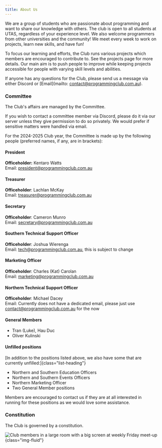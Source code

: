 ```yaml
---
title: About Us
---
```


We are a group of students who are passionate about programming and want to share our knowledge with others. The club is open to all students at UTAS, regardless of your experience level. We also welcome programmers from other universities and the community! We meet every week to work on projects, learn new skills, and have fun!

To focus our learning and efforts, the Club runs various projects which members are encouraged to contribute to. See the projects page for more details. Our main aim is to push people to improve while keeping projects accessible for people with varying skill levels and abilities.

If anyone has any questions for the Club, please send us a message via either Discord or [Email](mailto: contact@programmingclub.com.au).

<!-- TODO: Add photos -->
<!-- TODO: Add office descriptions -->
### Committee
The Club's affairs are managed by the Committee.

If you wish to contact a committee member via Discord, please do it via our server unless they give permission to do so privately. We would prefer if sensitive matters were handled via email.

For the 2024-2025 Club year, the Committee is made up by the following people (preferred names, if any, are in brackets):

#### President
**Officeholder:** Kentaro Watts  
Email: <president@programmingclub.com.au>

#### Treasurer
**Officeholder**: Lachlan McKay  
Email: <treasurer@programmingclub.com.au>

#### Secretary
**Officeholder**: Cameron Munro  
Email: <secretary@programmingclub.com.au>

#### Southern Technical Support Officer
**Officeholder**: Joshua Wierenga  
Email: <tech@programmingclub.com.au>, this is subject to change

#### Marketing Officer
**Officeholder**: Charles (Kat) Carolan  
Email: <marketing@programmingclub.com.au>

#### Northern Technical Support Officer
**Officeholder**: Michael Dacey  
Email: Currently does not have a dedicated email, please just use <contact@programmingclub.com.au> for the now

#### General Members
* Tran (Luke), Hau Duc
* Oliver Kulinski

#### Unfilled positions
[In addition to the positions listed above, we also have some that are currently unfilled:]{class="list-heading"}

* Northern and Southern Education Officers
* Northern and Southern Events Officers
* Northern Marketing Officer
* Two General Member positions

Members are encouraged to contact us if they are at all interested in running for these positions as we would love some assistance.

### Constitution
<!-- TODO: Add constitution -->
The Club is governed by a constitution. <!-- You can access it here. -->

![Club members in a large room with a big screen at weekly Friday meet-up](https://programmingclub.com.au/assets/photos/weekly_meetup_cropped.jpg "A weekly meetup at the Sandy Bay Campus"){class="img-fluid"}
